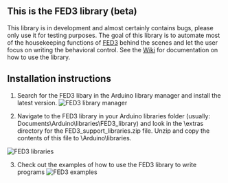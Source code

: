 ## This is the FED3 library (beta)
This library is in development and almost certainly contains bugs, please only use it for testing purposes. The goal of this library is to automate most of the housekeeping functions of [FED3](https://github.com/KravitzLabDevices/FED3) behind the scenes and let the user focus on writing the behavioral control. See the [Wiki](https://github.com/KravitzLabDevices/FED3_library/wiki) for documentation on how to use the library.   

## Installation instructions
1. Search for the FED3 libary in the Arduino library manager and install the latest version.
![FED3 library manager](https://github.com/KravitzLabDevices/FED3/blob/main/photos/FED3librarymanager.png)

2. Navigate to the FED3 library in your Arduino libraries folder (usually: Documents\Arduino\libraries\FED3_library\) and look in the \extras directory for the FED3_support_libraries.zip file. Unzip and copy the contents of this file to \Arduino\libraries\.

![FED3 libraries](https://github.com/KravitzLabDevices/FED3/blob/main/photos/FED3_libraries.png)

3. Check out the examples of how to use the FED3 library to write programs
![FED3 examples](https://raw.githubusercontent.com/KravitzLabDevices/FED3/main/photos/FED3example2.png)



